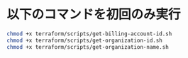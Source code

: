 # 以下のコマンドを初回のみ実行

```bash
chmod +x terraform/scripts/get-billing-account-id.sh
chmod +x terraform/scripts/get-organization-id.sh
chmod +x terraform/scripts/get-organization-name.sh
```
